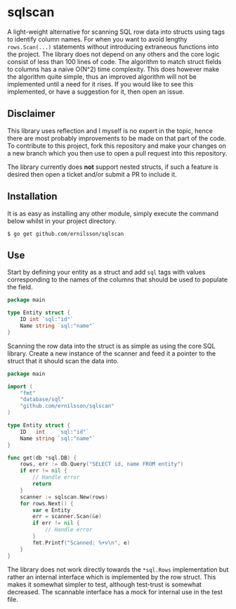 # sqlscan

A light-weight alternative for scanning SQL row data into structs using tags to identify column names. For when you want 
to avoid lengthy `rows.Scan(...)` statements without introducing extraneous functions into the project. The library does
not depend on any others and the core logic consist of less than 100 lines of code. The algorithm to match struct fields
to columns has a naive O(N^2) time complexity. This does however make the algorithm quite simple, thus an improved 
algorithm will not be implemented until a need for it rises. If you would like to see this implemented, or have a 
suggestion for it, then open an issue.

## Disclaimer

This library uses reflection and I myself is no expert in the topic, hence there are most probably improvements to be 
made on that part of the code. To contribute to this project, fork this repository and make your changes on a new branch 
which you then use to open a pull request into this repository.

The library currently does **not** support nested structs, if such a feature is desired then open a ticket and/or submit
a PR to include it.

## Installation

It is as easy as installing any other module, simply execute the command below whilst in your project directory.
```shell
$ go get github.com/ernilsson/sqlscan
```

## Use

Start by defining your entity as a struct and add `sql` tags with values corresponding to the names of the columns that 
should be used to populate the field. 

```go
package main

type Entity struct {
	ID int `sql:"id"`
	Name string `sql:"name"`
}
```

Scanning the row data into the struct is as simple as using the core SQL library. Create a new instance of the scanner 
and feed it a pointer to the struct that it should scan the data into.

```go
package main 

import (
	"fmt"
	"database/sql"
	"github.com/ernilsson/sqlscan"
)

type Entity struct {
	ID   int    `sql:"id"`
	Name string `sql:"name"`
}

func get(db *sql.DB) {
	rows, err := db.Query("SELECT id, name FROM entity")
	if err != nil {
	    // Handle error
		return
    }   
	scanner := sqlscan.New(rows)
	for rows.Next() {
		var e Entity
		err = scanner.Scan(&e)
		if err != nil {
			// Handle error
        }   
		fmt.Printf("Scanned: %+v\n", e)
    }   
}
```

The library does not work directly towards the `*sql.Rows` implementation but rather an internal interface which is 
implemented by the row struct. This makes it somewhat simpler to test, although test-trust is somewhat decreased. The 
scannable interface has a mock for internal use in the test file.